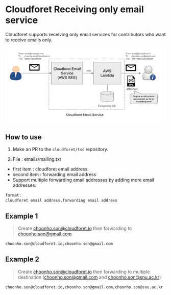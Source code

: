 # Cloudforet Receiving only email service

Cloudforet supports receiving only email services for contributors who want to receive emails only.

![Cloudforet Email](./cloudforet_email_service.png)

## How to use

1. Make an PR to the `cloudforet/tsc` repository.

2. File : emails/mailing.txt

* first item : cloudforet email address
* second item : forwarding email address
* Support multiple forwarding email addresses by adding more email addresses.

```
format:
cloudforet email address,forwarding email address
```

## Example 1

> Create choonho.son@cloudforet.io then forwarding to choonho.son@gmail.com

```
choonho.son@cloudforet.io,choonho.son@gmail.com
```

## Example 2

> Create choonho.son@cloudforet.io then forwarding to multiple destination (choonho.son@gmail.com and choonho.son@snu.ac.kr)

```
choonho.son@cloudforet.io,choonho.son@gmail.com,choonho.son@snu.ac.kr
```

